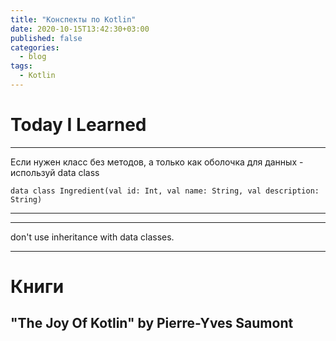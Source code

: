 ```yaml
---
title: "Конспекты по Kotlin"
date: 2020-10-15T13:42:30+03:00
published: false
categories:
  - blog
tags:
  - Kotlin  
---
```



# Today I Learned

***
Если нужен класс без методов, а только как оболочка для данных - используй data class
```
data class Ingredient(val id: Int, val name: String, val description: String)
```
***

***
don't use inheritance with data classes.
***


# Книги
## "The Joy Of Kotlin" by Pierre-Yves Saumont 
